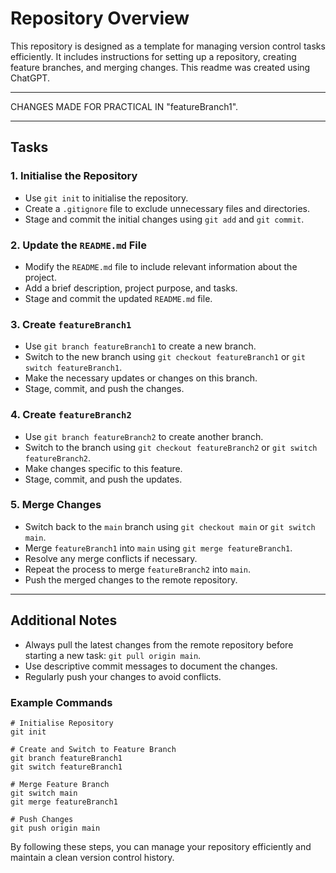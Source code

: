 # Repository Overview

This repository is designed as a template for managing version control tasks efficiently.
It includes instructions for setting up a repository, creating feature branches, and merging changes. 
This readme was created using ChatGPT.

---

CHANGES MADE FOR PRACTICAL IN "featureBranch1".

---

## Tasks

### 1. Initialise the Repository
- Use `git init` to initialise the repository.
- Create a `.gitignore` file to exclude unnecessary files and directories.
- Stage and commit the initial changes using `git add` and `git commit`.

### 2. Update the `README.md` File
- Modify the `README.md` file to include relevant information about the project.
- Add a brief description, project purpose, and tasks.
- Stage and commit the updated `README.md` file.

### 3. Create `featureBranch1`
- Use `git branch featureBranch1` to create a new branch.
- Switch to the new branch using `git checkout featureBranch1` or `git switch featureBranch1`.
- Make the necessary updates or changes on this branch.
- Stage, commit, and push the changes.

### 4. Create `featureBranch2`
- Use `git branch featureBranch2` to create another branch.
- Switch to the branch using `git checkout featureBranch2` or `git switch featureBranch2`.
- Make changes specific to this feature.
- Stage, commit, and push the updates.

### 5. Merge Changes
- Switch back to the `main` branch using `git checkout main` or `git switch main`.
- Merge `featureBranch1` into `main` using `git merge featureBranch1`.
- Resolve any merge conflicts if necessary.
- Repeat the process to merge `featureBranch2` into `main`.
- Push the merged changes to the remote repository.

---

## Additional Notes
- Always pull the latest changes from the remote repository before starting a new task: `git pull origin main`.
- Use descriptive commit messages to document the changes.
- Regularly push your changes to avoid conflicts.

### Example Commands
```
# Initialise Repository
git init

# Create and Switch to Feature Branch
git branch featureBranch1
git switch featureBranch1

# Merge Feature Branch
git switch main
git merge featureBranch1

# Push Changes
git push origin main
```

By following these steps, you can manage your repository efficiently and maintain a clean version control history.
